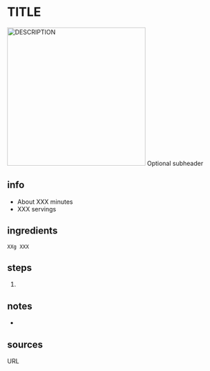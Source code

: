 # TITLE  
<img src="URL" alt="DESCRIPTION" width="320"/>
Optional subheader

## info  
* About XXX minutes  
* XXX servings  

## ingredients  
```
XXg XXX
```

## steps  
1. 

## notes  
* 

## sources   
URL  
